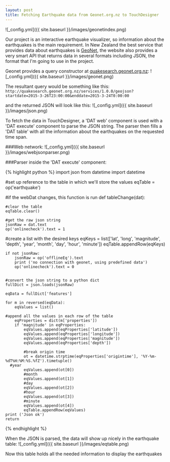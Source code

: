 ```yaml
---
layout: post
title: Fetching Earthquake data from Geonet.org.nz to TouchDesigner
---
```


![_config.yml]({{ site.baseurl }}/images/geonetindex.png)

Our project is an interactive earthquake visualizer, so information about the earthquakes is the main requirement. In New Zealand the best service that provides data about earthquakes is [GeoNet](geonet.org.nz), the website also provides a very smart API that returns data in several formats including JSON, the format that I'm going to use in the project.

Geonet provides a query constructor at [quakesearch.geonet.org.nz](http://quakesearch.geonet.org.nz/):
![_config.yml]({{ site.baseurl }}/images/geonet.png)

The resultant query would be something like this:
`http://quakesearch.geonet.org.nz/services/1.0.0/geojson?startdate=2015-3-26T23:00:00&enddate=2015-3-24T0:00:00`

and the returned JSON will look like this:
![_config.yml]({{ site.baseurl }}/images/json.png)

To fetch the data in TouchDesigner, a 'DAT web' component is used with a 'DAT execute' component to parse the JSON string. The parser then fills a 'DAT table' with all the information about the earthquakes on the requested time span.

###Web network:
![_config.yml]({{ site.baseurl }}/images/webjsonparser.png)

###Parser inside the 'DAT execute' component:

{% highlight python %}
import json
from datetime import datetime

#set up reference to the table in which we'll store the values
eqTable = op('earthquake')

#if the webDat changes, this function is run
def tableChange(dat):

	#clear the table
	eqTable.clear()

	#get the raw json string
	jsonRaw = dat.text
	op('onlinecheck').text = 1

  #create a list with the desired keys
	eqKeys = list(['lat', 'long', 'magnitude', 'depth', 'year', 'month', 'day', 'hour', 'minute'])
	eqTable.appendRow(eqKeys)

	if not jsonRaw:
		jsonRaw = op('offlineEq').text
		print ('no connection with geonet, using predefined data')
		op('onlinecheck').text = 0


	#convert the json string to a python dict
	fullDict = json.loads(jsonRaw)

	eqData = fullDict['features']

	for m in reversed(eqData):
		eqValues = list()

    #append all the values in each row of the table
		eqProperties = dict(m['properties'])
		if 'magnitude' in eqProperties:
			eqValues.append(eqProperties['latitude'])
			eqValues.append(eqProperties['longitude'])
			eqValues.append(eqProperties['magnitude'])
			eqValues.append(eqProperties['depth'])

			#break origin time
			ot = datetime.strptime(eqProperties['origintime'], '%Y-%m-%dT%H:%M:%S.%fZ').timetuple()
      #year
			eqValues.append(ot[0])
			#month
			eqValues.append(ot[1])
			#day
			eqValues.append(ot[2])
			#hour
			eqValues.append(ot[3])
			#minute
			eqValues.append(ot[4])
			eqTable.appendRow(eqValues)
	print ('Json ok')
	return
  {% endhighlight %}

When the JSON is parsed, the data will show up nicely in the earthquake table:
![_config.yml]({{ site.baseurl }}/images/eqtable.png)

Now this table holds all the needed information to display the earthquakes

